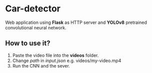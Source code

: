 # Car-detector

Web application using **Flask** as HTTP server and **YOLOv8** pretrained convolutional neural network.

## How to use it?

1. Paste the video file into the **videos** folder.
2. Change *path* in *input.json* e.g. videos/my-video.mp4
3. Run the CNN and the sever.


